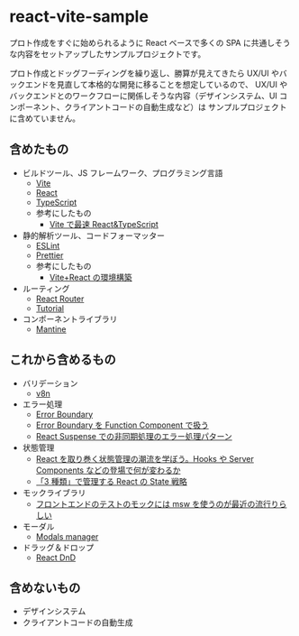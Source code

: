 # react-vite-sample

プロト作成をすぐに始められるように React ベースで多くの SPA に共通しそうな内容をセットアップしたサンプルプロジェクトです。

プロト作成とドッグフーディングを繰り返し、勝算が見えてきたら UX/UI やバックエンドを見直して本格的な開発に移ることを想定しているので、
UX/UI やバックエンドとのワークフローに関係しそうな内容（デザインシステム、UI コンポーネント、クライアントコードの自動生成など）は
サンプルプロジェクトに含めていません。

## 含めたもの

- ビルドツール、JS フレームワーク、プログラミング言語
  - [Vite](https://vitejs.dev/)
  - [React](https://ja.reactjs.org/)
  - [TypeScript](https://www.typescriptlang.org/)
  - 参考にしたもの
    - [Vite で最速 React&TypeScript](https://zenn.dev/sprout2000/articles/98145cf2a807b1)
- 静的解析ツール、コードフォーマッター
  - [ESLint](https://eslint.org/)
  - [Prettier](https://prettier.io/)
  - 参考にしたもの
    - [Vite+React の環境構築](https://zenn.dev/kk6/scraps/36fa4579df6acb)
- ルーティング
  - [React Router](https://reactrouter.com/)
  - [Tutorial](https://reactrouter.com/docs/en/v6/getting-started/tutorial)
- コンポーネントライブラリ
  - [Mantine](https://mantine.dev/)

## これから含めるもの

- バリデーション
  - [v8n](https://imbrn.github.io/v8n/)
- エラー処理
  - [Error Boundary](https://ja.reactjs.org/docs/error-boundaries.html)
  - [Error Boundary を Function Component で扱う](https://kudolog.net/posts/func-error-boundary/)
  - [React Suspense での非同期処理のエラー処理パターン](https://zenn.dev/berlysia/articles/5dfa58f282aa14)
- 状態管理
  - [React を取り巻く状態管理の潮流を学ぼう。Hooks や Server Components などの登場で何が変わるか](https://eh-career.com/engineerhub/entry/2022/01/13/090000)
  - [「3 種類」で管理する React の State 戦略](https://zenn.dev/yoshiko/articles/607ec0c9b0408d)
- モックライブラリ
  - [フロントエンドのテストのモックには msw を使うのが最近の流行りらしい](https://zenn.dev/azukiazusa/articles/using-msw-to-mock-frontend-tests)
- モーダル
  - [Modals manager](https://mantine.dev/others/modals/)
- ドラッグ＆ドロップ
  - [React DnD](https://react-dnd.github.io/react-dnd/about)

## 含めないもの

- デザインシステム
- クライアントコードの自動生成
